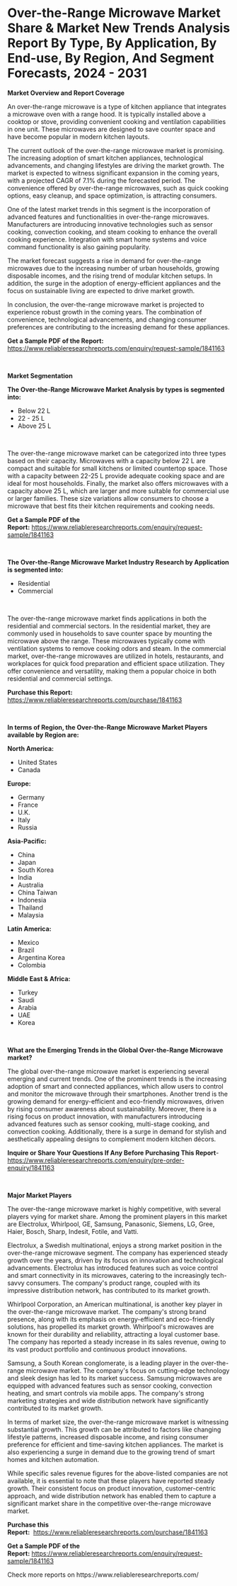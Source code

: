 <p><h1>Over-the-Range Microwave Market Share & Market New Trends Analysis Report By Type, By Application, By End-use, By Region, And Segment Forecasts, 2024 - 2031</h1></p><p><strong>Market Overview and Report Coverage</strong></p>
<p><p>An over-the-range microwave is a type of kitchen appliance that integrates a microwave oven with a range hood. It is typically installed above a cooktop or stove, providing convenient cooking and ventilation capabilities in one unit. These microwaves are designed to save counter space and have become popular in modern kitchen layouts.</p><p>The current outlook of the over-the-range microwave market is promising. The increasing adoption of smart kitchen appliances, technological advancements, and changing lifestyles are driving the market growth. The market is expected to witness significant expansion in the coming years, with a projected CAGR of 7.1% during the forecasted period. The convenience offered by over-the-range microwaves, such as quick cooking options, easy cleanup, and space optimization, is attracting consumers.</p><p>One of the latest market trends in this segment is the incorporation of advanced features and functionalities in over-the-range microwaves. Manufacturers are introducing innovative technologies such as sensor cooking, convection cooking, and steam cooking to enhance the overall cooking experience. Integration with smart home systems and voice command functionality is also gaining popularity.</p><p>The market forecast suggests a rise in demand for over-the-range microwaves due to the increasing number of urban households, growing disposable incomes, and the rising trend of modular kitchen setups. In addition, the surge in the adoption of energy-efficient appliances and the focus on sustainable living are expected to drive market growth.</p><p>In conclusion, the over-the-range microwave market is projected to experience robust growth in the coming years. The combination of convenience, technological advancements, and changing consumer preferences are contributing to the increasing demand for these appliances.</p></p>
<p><strong>Get a Sample PDF of the Report:</strong> <a href="https://www.reliableresearchreports.com/enquiry/request-sample/1841163">https://www.reliableresearchreports.com/enquiry/request-sample/1841163</a></p>
<p>&nbsp;</p>
<p><strong>Market Segmentation</strong></p>
<p><strong>The Over-the-Range Microwave Market Analysis by types is segmented into:</strong></p>
<p><ul><li>Below 22 L</li><li>22 - 25 L</li><li>Above 25 L</li></ul></p>
<p>&nbsp;</p>
<p><p>The over-the-range microwave market can be categorized into three types based on their capacity. Microwaves with a capacity below 22 L are compact and suitable for small kitchens or limited countertop space. Those with a capacity between 22-25 L provide adequate cooking space and are ideal for most households. Finally, the market also offers microwaves with a capacity above 25 L, which are larger and more suitable for commercial use or larger families. These size variations allow consumers to choose a microwave that best fits their kitchen requirements and cooking needs.</p></p>
<p><strong>Get a Sample PDF of the Report:</strong>&nbsp;<a href="https://www.reliableresearchreports.com/enquiry/request-sample/1841163">https://www.reliableresearchreports.com/enquiry/request-sample/1841163</a></p>
<p>&nbsp;</p>
<p><strong>The Over-the-Range Microwave Market Industry Research by Application is segmented into:</strong></p>
<p><ul><li>Residential</li><li>Commercial</li></ul></p>
<p>&nbsp;</p>
<p><p>The over-the-range microwave market finds applications in both the residential and commercial sectors. In the residential market, they are commonly used in households to save counter space by mounting the microwave above the range. These microwaves typically come with ventilation systems to remove cooking odors and steam. In the commercial market, over-the-range microwaves are utilized in hotels, restaurants, and workplaces for quick food preparation and efficient space utilization. They offer convenience and versatility, making them a popular choice in both residential and commercial settings.</p></p>
<p><strong>Purchase this Report:</strong>&nbsp; <a href="https://www.reliableresearchreports.com/purchase/1841163">https://www.reliableresearchreports.com/purchase/1841163</a></p>
<p>&nbsp;</p>
<p><strong>In terms of Region, the Over-the-Range Microwave Market Players available by Region are:</strong></p>
<p>
    <p> <strong> North America: </strong>
        <ul>
            <li>United States</li>
            <li>Canada</li>
        </ul>
        </p> 
    <p> <strong> Europe: </strong>
        <ul>
            <li>Germany</li>
            <li>France</li>
            <li>U.K.</li>
            <li>Italy</li>
            <li>Russia</li>
        </ul>
        </p> 
    <p> <strong> Asia-Pacific: </strong>
        <ul>
            <li>China</li>
            <li>Japan</li>
            <li>South Korea</li>
            <li>India</li>
            <li>Australia</li>
            <li>China Taiwan</li>
            <li>Indonesia</li>
            <li>Thailand</li>
            <li>Malaysia</li>
        </ul>
        </p> 
    <p> <strong> Latin America: </strong>
        <ul>
            <li>Mexico</li>
            <li>Brazil</li>
            <li>Argentina Korea</li>
            <li>Colombia</li>
        </ul>
        </p> 
    <p> <strong> Middle East & Africa: </strong>
        <ul>
            <li>Turkey</li>
            <li>Saudi</li>
            <li>Arabia</li>
            <li>UAE</li>
            <li>Korea</li>
        </ul>
    </p>
    </p>
<p>&nbsp;</p>
<p><strong>What are the Emerging Trends in the Global Over-the-Range Microwave market?</strong></p>
<p><p>The global over-the-range microwave market is experiencing several emerging and current trends. One of the prominent trends is the increasing adoption of smart and connected appliances, which allow users to control and monitor the microwave through their smartphones. Another trend is the growing demand for energy-efficient and eco-friendly microwaves, driven by rising consumer awareness about sustainability. Moreover, there is a rising focus on product innovation, with manufacturers introducing advanced features such as sensor cooking, multi-stage cooking, and convection cooking. Additionally, there is a surge in demand for stylish and aesthetically appealing designs to complement modern kitchen décors.</p></p>
<p><strong>Inquire or Share Your Questions If Any Before Purchasing This Report</strong>- <a href="https://www.reliableresearchreports.com/enquiry/pre-order-enquiry/1841163">https://www.reliableresearchreports.com/enquiry/pre-order-enquiry/1841163</a></p>
<p>&nbsp;</p>
<p><strong>Major Market Players</strong></p>
<p><p>The over-the-range microwave market is highly competitive, with several players vying for market share. Among the prominent players in this market are Electrolux, Whirlpool, GE, Samsung, Panasonic, Siemens, LG, Gree, Haier, Bosch, Sharp, Indesit, Fotile, and Vatti.</p><p>Electrolux, a Swedish multinational, enjoys a strong market position in the over-the-range microwave segment. The company has experienced steady growth over the years, driven by its focus on innovation and technological advancements. Electrolux has introduced features such as voice control and smart connectivity in its microwaves, catering to the increasingly tech-savvy consumers. The company's product range, coupled with its impressive distribution network, has contributed to its market growth.</p><p>Whirlpool Corporation, an American multinational, is another key player in the over-the-range microwave market. The company's strong brand presence, along with its emphasis on energy-efficient and eco-friendly solutions, has propelled its market growth. Whirlpool's microwaves are known for their durability and reliability, attracting a loyal customer base. The company has reported a steady increase in its sales revenue, owing to its vast product portfolio and continuous product innovations.</p><p>Samsung, a South Korean conglomerate, is a leading player in the over-the-range microwave market. The company's focus on cutting-edge technology and sleek design has led to its market success. Samsung microwaves are equipped with advanced features such as sensor cooking, convection heating, and smart controls via mobile apps. The company's strong marketing strategies and wide distribution network have significantly contributed to its market growth.</p><p>In terms of market size, the over-the-range microwave market is witnessing substantial growth. This growth can be attributed to factors like changing lifestyle patterns, increased disposable income, and rising consumer preference for efficient and time-saving kitchen appliances. The market is also experiencing a surge in demand due to the growing trend of smart homes and kitchen automation.</p><p>While specific sales revenue figures for the above-listed companies are not available, it is essential to note that these players have reported steady growth. Their consistent focus on product innovation, customer-centric approach, and wide distribution network has enabled them to capture a significant market share in the competitive over-the-range microwave market.</p></p>
<p><strong>Purchase this Report:</strong>&nbsp;&nbsp;<a href="https://www.reliableresearchreports.com/purchase/1841163">https://www.reliableresearchreports.com/purchase/1841163</a></p>
<p></p>
<p><strong>Get a Sample PDF of the Report:</strong>&nbsp;<a href="https://www.reliableresearchreports.com/enquiry/request-sample/1841163">https://www.reliableresearchreports.com/enquiry/request-sample/1841163</a></p>
<p>Check more reports on https://www.reliableresearchreports.com/</p>